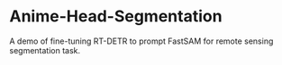 # Anime-Head-Segmentation
A demo of fine-tuning RT-DETR to prompt FastSAM for remote sensing segmentation task.